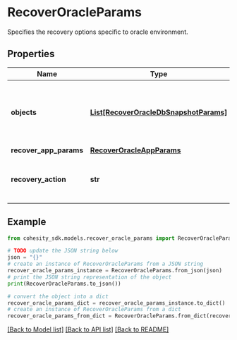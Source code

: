 # RecoverOracleParams

Specifies the recovery options specific to oracle environment.

## Properties

Name | Type | Description | Notes
------------ | ------------- | ------------- | -------------
**objects** | [**List[RecoverOracleDbSnapshotParams]**](RecoverOracleDbSnapshotParams.md) | Specifies the list of parameters for list of objects to be recovered. | 
**recover_app_params** | [**RecoverOracleAppParams**](RecoverOracleAppParams.md) |  | [optional] 
**recovery_action** | **str** | Specifies the type of recover action to be performed. | 

## Example

```python
from cohesity_sdk.models.recover_oracle_params import RecoverOracleParams

# TODO update the JSON string below
json = "{}"
# create an instance of RecoverOracleParams from a JSON string
recover_oracle_params_instance = RecoverOracleParams.from_json(json)
# print the JSON string representation of the object
print(RecoverOracleParams.to_json())

# convert the object into a dict
recover_oracle_params_dict = recover_oracle_params_instance.to_dict()
# create an instance of RecoverOracleParams from a dict
recover_oracle_params_from_dict = RecoverOracleParams.from_dict(recover_oracle_params_dict)
```
[[Back to Model list]](../README.md#documentation-for-models) [[Back to API list]](../README.md#documentation-for-api-endpoints) [[Back to README]](../README.md)


